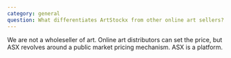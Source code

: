 ```yaml
---
category: general
question: What differentiates ArtStockx from other online art sellers?
---
```

We are not a wholeseller of art.
Online art distributors can set the price, but ASX revolves around a public market pricing mechanism.
ASX is a platform.